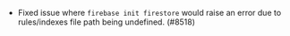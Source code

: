 - Fixed issue where `firebase init firestore` would raise an error due to rules/indexes file path being undefined. (#8518)
